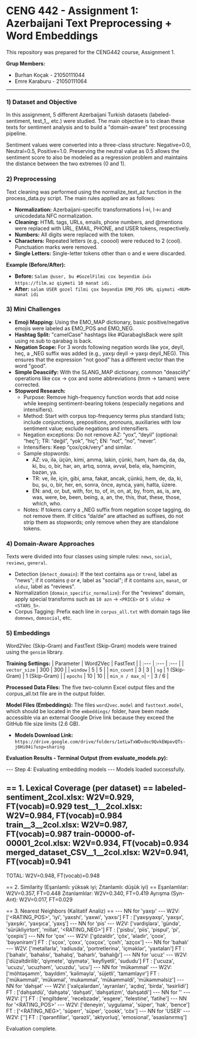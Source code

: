 # CENG 442 - Assignment 1: Azerbaijani Text Preprocessing + Word Embeddings

This repository was prepared for the CENG442 course, Assignment 1.

**Grup Members:**
* Burhan Koçak - 21050111044
* Emre Karaburu - 21050111064

---

### 1) Dataset and Objective

In this assignment, 5 different Azerbaijani Turkish datasets (labeled-sentiment, test_1_, etc.) were studied. The main objective is to clean these texts for sentiment analysis and to build a "domain-aware" text processing pipeline.

Sentiment values were converted into a three-class structure: Negative=0.0, Neutral=0.5, Positive=1.0. Preserving the neutral value as 0.5 allows the sentiment score to also be modeled as a regression problem and maintains the distance between the two extremes (0 and 1).

### 2) Preprocessing

Text cleaning was performed using the normalize_text_az function in the process_data.py script. The main rules applied are as follows:

* **Normalization:** Azerbaijani-specific transformations İ->i, I->ı and unicodedata.NFC normalization.
* **Cleaning:** HTML tags, URLs, emails, phone numbers, and @mentions were replaced with URL, EMAIL, PHONE, and USER tokens, respectively.
* **Numbers:** All digits were replaced with the <NUM> token.
* **Characters:** Repeated letters (e.g., cooool) were reduced to 2 (cool). Punctuation marks were removed.
* **Single Letters:** Single-letter tokens other than o and e were discarded.


**Example (Before/After):**

* **Before:** `Salam @user, bu #GozelFilmi cox beyendim 👍👍 https://film.az qiymeti 10 manat idi.`
* **After:** `salam USER gozel filmi çox bəyəndim EMO_POS URL qiyməti <NUM> manat idi`


### 3) Mini Challenges

* **Emoji Mapping:** Using the EMO_MAP dictionary, basic positive/negative emojis were labeled as EMO_POS and EMO_NEG.
* **Hashtag Split:** "camelCase" hashtags like #QarabagIsBack were split using re.sub to qarabag is back.
* **Negation Scope:** For 3 words following negation words like yox, deyil, heç, a _NEG suffix was added (e.g., yaxşı deyil -> yaxşı deyil_NEG). This ensures that the expression "not good" has a different vector than the word "good".
* **Simple Deasciify:** With the SLANG_MAP dictionary, common "deasciify" operations like cox -> çox and some abbreviations (tmm -> tamam) were corrected.
* **Stopword Research:** 
  - Purpose: Remove high-frequency function words that add noise while keeping sentiment-bearing tokens (especially negations and intensifiers).
  - Method: Start with corpus top-frequency terms plus standard lists; include conjunctions, prepositions, pronouns, auxiliaries with low sentiment value; exclude negations and intensifiers.
  - Negation exceptions: Do not remove AZ: “yox”, “deyil” (optional: “heç”); TR: “değil”, “yok”, “hiç”; EN: “not”, “no”, “never”.
  - Intensifiers: Keep “çox/çok/very” and similar.
  - Sample stopwords:
    - AZ: və, ilə, üçün, kimi, amma, lakin, çünki, həm, həm də, da, də, ki, bu, o, bir, hər, ən, artıq, sonra, əvvəl, belə, elə, həmçinin, bəzən, ya.
    - TR: ve, ile, için, gibi, ama, fakat, ancak, çünkü, hem, de, da, ki, bu, şu, o, bir, her, en, sonra, önce, ayrıca, yani, hatta, üzere.
    - EN: and, or, but, with, for, to, of, in, on, at, by, from, as, is, are, was, were, be, been, being, a, an, the, this, that, these, those, which, who.
  - Notes: If tokens carry a _NEG suffix from negation scope tagging, do not remove them. If clitics “da/de” are attached as suffixes, do not strip them as stopwords; only remove when they are standalone tokens.

### 4) Domain-Aware Approaches

Texts were divided into four classes using simple rules: `news`, `social`, `reviews`, `general`.

- Detection (`detect_domain`): If the text contains `apa` or `trend`, label as "news"; if it contains `@` or `#`, label as "social"; if it contains `azn`, `manat`, or `ulduz`, label as "reviews".
- Normalization (`domain_specific_normalize`): For the "reviews" domain, apply special transforms such as `10 azn` -> `<PRICE>` or `5 ulduz` -> `<STARS_5>`.
- Corpus Tagging: Prefix each line in `corpus_all.txt` with domain tags like `domnews`, `domsocial`, etc.

### 5) Embeddings

Word2Vec (Skip-Gram) and FastText (Skip-Gram) models were trained using the `gensim` library.

**Training Settings:**
| Parameter | Word2Vec | FastText |
| :--- | :--- | :--- |
| `vector_size` | 300 | 300 |
| `window` | 5 | 5 |
| `min_count` | 3 | 3 |
| `sg` | 1 (Skip-Gram) | 1 (Skip-Gram) |
| `epochs` | 10 | 10 |
| `min_n / max_n`| - | 3 / 6 |

**Processed Data Files:**
The five two-column Excel output files and the corpus_all.txt file are in the output folder.

**Model Files (Embeddings):**
The files `word2vec.model` and `fasttext.model`, which should be located in the `embeddings/` folder, have been made accessible via an external Google Drive link because they exceed the GitHub file size limits (2.6 GB).

* **Models Download Link:** `https://drive.google.com/drive/folders/1etLwTxWDvdoc9QvkEWpevQTs-j6Hi04i?usp=sharing`

**Evaluation Results - Terminal Output (from evaluate_models.py):**

--- Step 4: Evaluating embedding models ---
Models loaded successfully.

== 1. Lexical Coverage (per dataset) ==
  labeled-sentiment_2col.xlsx: W2V=0.929, FT(vocab)=0.929
  test__1__2col.xlsx: W2V=0.984, FT(vocab)=0.984
  train__3__2col.xlsx: W2V=0.987, FT(vocab)=0.987
  train-00000-of-00001_2col.xlsx: W2V=0.934, FT(vocab)=0.934
  merged_dataset_CSV__1__2col.xlsx: W2V=0.941, FT(vocab)=0.941
  ---------------------------------
  TOTAL: W2V=0.948, FT(vocab)=0.948

== 2. Similarity (Eşanlamlı: yüksək iyi; Zıtanlamlı: düşük iyi) ==
  Eşanlamlılar: W2V=0.357, FT=0.448
  Zıtanlamlılar: W2V=0.340, FT=0.419
  Ayrışma (Syn-Ant): W2V=0.017, FT=0.029

== 3. Nearest Neighbors (Kalitatif Analiz) ==
  --- NN for 'yaxşı' ---
    W2V: ['<RATING_POS>', 'iyi', 'yaxshi', 'yaxwi', 'yaxsı']
    FT : ['yaxşıyaxşı', 'yaxşıı', 'yaxşıkı', 'yaxşıca', 'yaxş']
  --- NN for 'pis' ---
    W2V: ['vərdişlərə', 'gündә', 'sürükliyirtort', 'millәt', '<RATING_NEG>']
    FT : ['pisbu', 'piis', 'pispul', 'pi', 'çoxpis']
  --- NN for 'çox' ---
    W2V: ['gözəldir', 'çöx', 'əladir', 'çoox', 'bəyənirəm']
    FT : ['sçox', 'çoxx', 'çoxçox', 'çoxh', 'azçox']
  --- NN for 'bahalı' ---
    W2V: ['metallarla', 'radiusda', 'portretlerinə', 'içməklər', 'yaxtaları']
    FT : ['bahalıı', 'bahalısı', 'bahalıq', 'baharlı', 'bahalığı']
  --- NN for 'ucuz' ---
    W2V: ['düzəltdirilib', 'qiymete', 'qiymətə', 'keyfiyetli', 'sududu']
    FT : ['ucuza', 'ucuzu', 'ucuzhəm', 'ucuzdu', 'ucu']
  --- NN for 'mükəmməl' ---
    W2V: ['möhtəşəmm', 'bayıldım', 'kəliməylə', 'süjetli', 'tamamlayır']
    FT : ['mükəmməll', 'mükəməl', 'mukəmməl', 'mükəmməldi', 'mükəmməlsiz']
  --- NN for 'dəhşət' ---
    W2V: ['xalçalardan', 'ayranları', 'açdıq', 'birda', 'təsirlidi']
    FT : ['dəhşətdü', 'dəhşətə', 'dəhşəti', 'dəhşətizm', 'dəhşətdi']
  --- NN for '<PRICE>' ---
    W2V: ['<KELIME-YOK>']
    FT : ['engiltdere', 'recebzade', 'esgere', 'felestine', 'fatihe']
  --- NN for '<RATING_POS>' ---
    W2V: ['deneyin', 'uygulama', 'süper', 'hak', 'bence']
    FT : ['<RATING_NEG>', 'süperr', 'süper', 'çookk', 'cöx']
  --- NN for 'USER' ---
    W2V: ['<KELIME-YOK>']
    FT : ['qərənfillər', 'qərəzli', 'aktyorluq', 'emosional', 'əsaslanırmış']

Evaluation complete.
